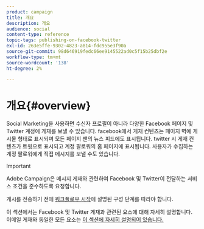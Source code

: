 ```yaml
---
product: campaign
title: 개요
description: 개요
audience: social
content-type: reference
topic-tags: publishing-on-facebook-twitter
exl-id: 263e5ffe-9302-4823-a814-fdc955e3f90a
source-git-commit: 98d646919fedc66ee9145522ad0c5f15b25dbf2e
workflow-type: tm+mt
source-wordcount: '138'
ht-degree: 2%

---
```


# 개요{#overview}

Social Marketing을 사용하면 수신자 프로필이 아니라 다양한 Facebook 페이지 및 Twitter 계정에 게재를 보낼 수 있습니다. facebook에서 게재 컨텐츠는 페이지 벽에 게시물 형태로 표시되며 모든 페이지 팬의 뉴스 피드에도 표시됩니다. twitter 시 게재 컨텐츠가 트윗으로 표시되고 계정 팔로워의 홈 페이지에 표시됩니다. 사용자가 수집하는 계정 팔로워에게 직접 메시지를 보낼 수도 있습니다.

>[!IMPORTANT]
>
>Adobe Campaign은 메시지 게재와 관련하여 Facebook 및 Twitter이 전달하는 서비스 조건을 준수하도록 요청합니다.
>
>게시를 전송하기 전에 [워크플로우 시작](../../social/using/starting-workflows.md)에 설명된 구성 단계를 따라야 합니다.

이 섹션에서는 Facebook 및 Twitter 게재과 관련된 요소에 대해 자세히 설명합니다. 이메일 게재와 동일한 모든 요소는 [이 섹션에 자세히 설명되어 있습니다.](../../delivery/using/about-email-channel.md)
